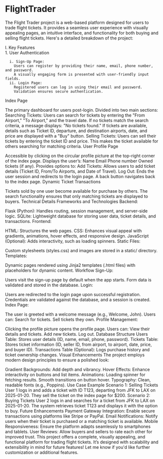 # FlightTrader
The Flight Trader project is a web-based platform designed for users to trade flight tickets. It provides a seamless user experience with visually appealing pages, an intuitive interface, and functionality for both buying and selling flight tickets. Here's a detailed breakdown of the project:

I. Key Features  
    1. User Authentication

      i. Sign-Up Page:
        Users can register by providing their name, email, phone number, and password.
        A visually engaging form is presented with user-friendly input fields.  
      ii. Login Page:
        Registered users can log in using their email and password.
        Validation ensures secure authentication.
Index Page

The primary dashboard for users post-login.
Divided into two main sections:
Searching Tickets:
Users can search for tickets by entering the "From Airport," "To Airport," and the travel date.
If no tickets match the search criteria, a message displays: "No tickets found."
If tickets are available, details such as Ticket ID, departure, and destination airports, date, and price are displayed with a "Buy" button.
Selling Tickets:
Users can sell their tickets by entering the ticket ID and price.
This makes the ticket available for others searching for matching criteria.
User Profile Page

Accessible by clicking on the circular profile picture at the top-right corner of the index page.
Displays the user’s:
Name
Email
Phone number
Owned tickets (if any).
Provides options to:
Add Tickets: Allows users to add ticket details (Ticket ID, From/To Airports, and Date of Travel).
Log Out: Ends the user session and redirects to the login page.
A back button navigates back to the index page.
Dynamic Ticket Transactions

Tickets sold by one user become available for purchase by others.
The search functionality ensures that only matching tickets are displayed to buyers.
Technical Details
Frameworks and Technologies
Backend:

Flask (Python): Handles routing, session management, and server-side logic.
SQLite: Lightweight database for storing user data, ticket details, and transactions.
Frontend:

HTML: Structures the web pages.
CSS: Enhances visual appeal with gradients, animations, hover effects, and responsive design.
JavaScript (Optional): Adds interactivity, such as loading spinners.
Static Files:

Custom stylesheets (styles.css) and images are stored in a static/ directory.
Templates:

Dynamic pages rendered using Jinja2 templates (.html files) with placeholders for dynamic content.
Workflow
Sign-Up:

Users visit the sign-up page by default when the app starts.
Form data is validated and stored in the database.
Login:

Users are redirected to the login page upon successful registration.
Credentials are validated against the database, and a session is created.
Index Page:

The user is greeted with a welcome message (e.g., Welcome, John).
Users can:
Search for tickets.
Sell tickets they own.
Profile Management:

Clicking the profile picture opens the profile page.
Users can:
View their details and tickets.
Add new tickets.
Log out.
Database Structure
Users Table:
Stores user details (ID, name, email, phone, password).
Tickets Table:
Stores ticket information (ID, seller ID, from airport, to airport, date, price, and buyer ID).
Transactions Table (Optional):
Logs purchase history and ticket ownership changes.
Visual Enhancements
The project employs modern design principles to ensure a polished look:

Gradient Backgrounds: Add depth and vibrancy.
Hover Effects: Enhance interactivity on buttons and list items.
Animations:
Loading spinner for fetching results.
Smooth transitions on button hover.
Typography: Clean, readable fonts (e.g., Poppins).
Use Case Example
Scenario 1: Selling Tickets
User 1 logs in and adds a ticket with ID T123, departing from JFK to LAX on 2025-01-20.
They sell the ticket on the index page for $200.
Scenario 2: Buying Tickets
User 2 logs in and searches for a ticket from JFK to LAX on 2025-01-20.
The system retrieves ticket T123 and displays it with the option to buy.
Future Enhancements
Payment Gateway Integration:
Enable secure transactions using platforms like Stripe or PayPal.
Email Notifications:
Notify users when their ticket is purchased or a matching ticket is available.
Mobile Responsiveness:
Ensure the platform adapts seamlessly to smartphones and tablets.
User Reviews:
Allow buyers and sellers to rate each other for improved trust.
This project offers a complete, visually appealing, and functional platform for trading flight tickets. It’s designed with scalability and extensibility in mind for future features! Let me know if you'd like further customization or additional features.
